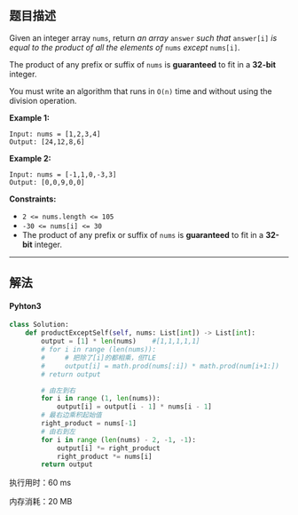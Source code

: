 ## 题目描述

Given an integer array `nums`, return *an array* `answer` *such that* `answer[i]` *is equal to the product of all the elements of* `nums` *except* `nums[i]`.

The product of any prefix or suffix of `nums` is **guaranteed** to fit in a **32-bit** integer.

You must write an algorithm that runs in `O(n)` time and without using the division operation.

 

**Example 1:**

```
Input: nums = [1,2,3,4]
Output: [24,12,8,6]
```

**Example 2:**

```
Input: nums = [-1,1,0,-3,3]
Output: [0,0,9,0,0]
```

 

**Constraints:**

- `2 <= nums.length <= 105`
- `-30 <= nums[i] <= 30`
- The product of any prefix or suffix of `nums` is **guaranteed** to fit in a **32-bit** integer.

------

## 解法

#### Pyhton3

```python
class Solution:
    def productExceptSelf(self, nums: List[int]) -> List[int]:
        output = [1] * len(nums)    #[1,1,1,1,1]
        # for i in range (len(nums)):
        #     # 把除了[i]的都相乘，但TLE
        #     output[i] = math.prod(nums[:i]) * math.prod(num[i+1:])
        # return output

        # 由左到右
        for i in range (1, len(nums)):            
            output[i] = output[i - 1] * nums[i - 1]
        # 最右边乘积起始值
        right_product = nums[-1]
        # 由右到左
        for i in range (len(nums) - 2, -1, -1):
            output[i] *= right_product
            right_product *= nums[i]
        return output
```

执行用时：60 ms

内存消耗：20 MB
